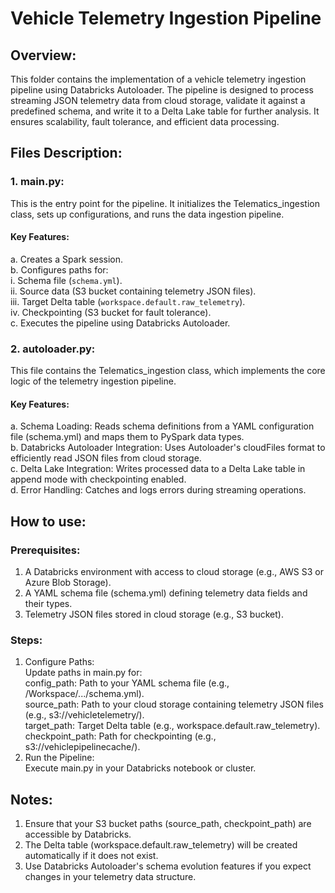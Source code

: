# Vehicle Telemetry Ingestion Pipeline

## Overview:
This folder contains the implementation of a vehicle telemetry ingestion pipeline using Databricks Autoloader. The pipeline is designed to process streaming JSON telemetry data from cloud storage, validate it against a predefined schema, and write it to a Delta Lake table for further analysis. It ensures scalability, fault tolerance, and efficient data processing.

## Files Description:
### 1. main.py:
This is the entry point for the pipeline. It initializes the Telematics_ingestion class, sets up configurations, and runs the data ingestion pipeline.
#### Key Features:
a. Creates a Spark session.\
b. Configures paths for:\
   i.   Schema file (`schema.yml`).\
   ii.  Source data (S3 bucket containing telemetry JSON files).\
   iii. Target Delta table (`workspace.default.raw_telemetry`).\
   iv.  Checkpointing (S3 bucket for fault tolerance).\
c. Executes the pipeline using Databricks Autoloader.

### 2. autoloader.py:
This file contains the Telematics_ingestion class, which implements the core logic of the telemetry ingestion pipeline.
#### Key Features:
a. Schema Loading: Reads schema definitions from a YAML configuration file (schema.yml) and maps them to PySpark data types.\
b. Databricks Autoloader Integration: Uses Autoloader's cloudFiles format to efficiently read JSON files from cloud storage.\
c. Delta Lake Integration: Writes processed data to a Delta Lake table in append mode with checkpointing enabled.\
d. Error Handling: Catches and logs errors during streaming operations.

## How to use:
### Prerequisites:
1. A Databricks environment with access to cloud storage (e.g., AWS S3 or Azure Blob Storage).
2. A YAML schema file (schema.yml) defining telemetry data fields and their types.
3. Telemetry JSON files stored in cloud storage (e.g., S3 bucket).

### Steps:
1. Configure Paths:\
Update paths in main.py for:\
    config_path: Path to your YAML schema file (e.g., /Workspace/.../schema.yml).\
    source_path: Path to your cloud storage containing telemetry JSON files (e.g., s3://vehicletelemetry/).\
    target_path: Target Delta table (e.g., workspace.default.raw_telemetry).\
    checkpoint_path: Path for checkpointing (e.g., s3://vehiclepipelinecache/).
2. Run the Pipeline:\
Execute main.py in your Databricks notebook or cluster.

## Notes:
1. Ensure that your S3 bucket paths (source_path, checkpoint_path) are accessible by Databricks.
2. The Delta table (workspace.default.raw_telemetry) will be created automatically if it does not exist.
3. Use Databricks Autoloader's schema evolution features if you expect changes in your telemetry data structure.
